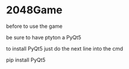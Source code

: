 # 2048Game

before to use the game 

be sure to have ptyton a PyQt5


to install PyQt5 just do the next line into the cmd

pip install PyQt5

